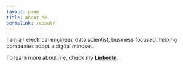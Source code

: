 ```yaml
---
layout: page
title: About Me
permalink: /about/
---
```

I am an electrical engineer, data scientist, business focused, helping companies adopt a digital mindset.

To learn more about me, check my **[LinkedIn](https://www.linkedin.com/in/carlosaordonez/)**.






[^1]:Disclaimer: The information provided by me on this website ("Site") is for general informational purposes only. All information on the Site is provided in good faith, however we make no representation or warranty of any kind, express or implied, regarding the accuracy, adequacy, validity, reliability, availability or completeness of any information on the Site.Under no circumstance shall we have any liability to you for any loss or damage of any kind incurred as a result of the use of the site or reliance on any information provided on the site. Your use of the site [and our mobile application] and your reliance on any information on the site is solely at your own risk. 
